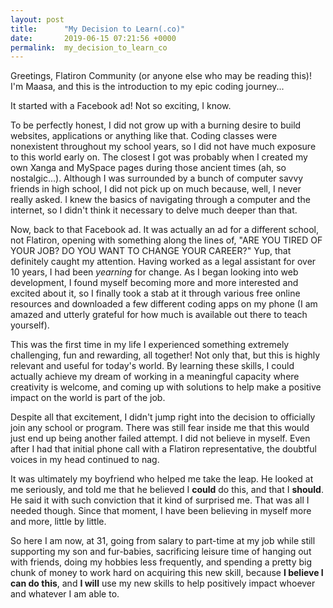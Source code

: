 ```yaml
---
layout: post
title:      "My Decision to Learn(.co)"
date:       2019-06-15 07:21:56 +0000
permalink:  my_decision_to_learn_co
---
```



Greetings, Flatiron Community (or anyone else who may be reading this)!  I'm Maasa, and this is the introduction to my epic coding journey...

It started with a Facebook ad!  Not so exciting, I know.  

To be perfectly honest, I did not grow up with a burning desire to build websites, applications or anything like that.  Coding classes were nonexistent throughout my school years, so I did not have much exposure to this world early on.  The closest I got was probably when I created my own Xanga and MySpace pages during those ancient times (ah, so nostalgic...).  Although I was surrounded by a bunch of computer savvy friends in high school, I did not pick up on much because, well, I never really asked.  I knew the basics of navigating through a computer and the internet, so I didn't think it necessary to delve much deeper than that.

Now, back to that Facebook ad.  It was actually an ad for a different school, not Flatiron, opening with something along the lines of, "ARE YOU TIRED OF YOUR JOB?  DO YOU WANT TO CHANGE YOUR CAREER?"  Yup, that definitely caught my attention.  Having worked as a legal assistant for over 10 years, I had been *yearning* for change.  As I began looking into web development, I found myself becoming more and more interested and excited about it, so I finally took a stab at it through various free online resources and downloaded a few different coding apps on my phone (I am amazed and utterly grateful for how much is available out there to teach yourself).

This was the first time in my life I experienced something extremely challenging, fun and rewarding, all together!  Not only that, but this is highly relevant and useful for today's world.  By learning these skills, I could actually achieve my dream of working in a meaningful capacity where creativity is welcome, and coming up with solutions to help make a positive impact on the world is part of the job. 

Despite all that excitement, I didn't jump right into the decision to officially join any school or program.  There was still fear inside me that this would just end up being another failed attempt.  I did not believe in myself.  Even after I had that initial phone call with a Flatiron representative, the doubtful voices in my head continued to nag. 

It was ultimately my boyfriend who helped me take the leap.  He looked at me seriously, and told me that he believed I **could** do this, and that I **should**.  He said it with such conviction that it kind of surprised me.  That was all I needed though.  Since that moment, I have been believing in myself more and more, little by little. 

So here I am now, at 31, going from salary to part-time at my job while still supporting my son and fur-babies, sacrificing leisure time of hanging out with friends, doing my hobbies less frequently, and spending a pretty big chunk of money to work hard on acquiring this new skill, because **I believe I can do this**, and **I will** use my new skills to help positively impact whoever and whatever I am able to.

